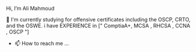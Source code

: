Hi, I’m Ali Mahmoud

🔬 I'm currently studying for offensive certificates including the OSCP, CRTO, and the OSWE.
 i have EXPERIENCE in [" ComptiaA+, MCSA , RHCSA , CCNA , OSCP "]
- 📫 How to reach me ...

<!---
ali-mahmoud/ali-mahmoud is a ✨ special ✨ repository because its `README.md` (this file) appears on your GitHub profile.
You can click the Preview link to take a look at your changes.
--->
